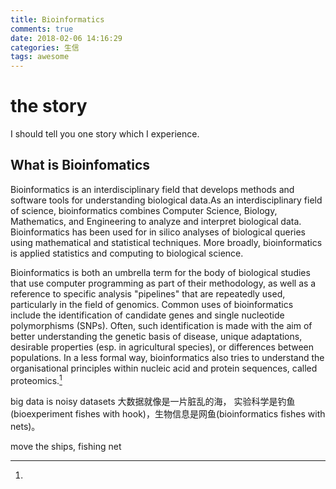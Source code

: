 ```yaml
---
title: Bioinformatics
comments: true
date: 2018-02-06 14:16:29
categories: 生信
tags: awesome
---
```

# the story

I should tell you one story which I experience.

## What is Bioinfomatics

Bioinformatics is an interdisciplinary field that develops methods and software tools for understanding biological data.As an interdisciplinary field of science, bioinformatics combines Computer Science, Biology, Mathematics, and Engineering to analyze and interpret biological data. Bioinformatics has been used for in silico analyses of biological queries using mathematical and statistical techniques. More broadly, bioinformatics is applied statistics and computing to biological science.

Bioinformatics is both an umbrella term for the body of biological studies that use computer programming as part of their methodology, as well as a reference to specific analysis "pipelines" that are repeatedly used, particularly in the field of genomics. Common uses of bioinformatics include the identification of candidate genes and single nucleotide polymorphisms (SNPs). Often, such identification is made with the aim of better understanding the genetic basis of disease, unique adaptations, desirable properties (esp. in agricultural species), or differences between populations. In a less formal way, bioinformatics also tries to understand the organisational principles within nucleic acid and protein sequences, called proteomics.[^1]

big data is noisy datasets
大数据就像是一片脏乱的海，
实验科学是钓鱼(bioexperiment fishes with hook)，生物信息是网鱼(bioinformatics fishes with nets)。

move the ships, fishing net

[^1]:
